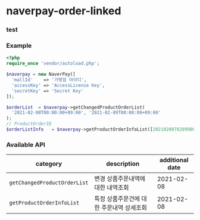# naverpay-order-linked
### test

### Example
```php
<?php
require_once 'vendor/autoload.php';

$naverpay = new NaverPay([
  'mallId'    => '가맹점 아이디',
  'accessKey' => 'AccessLicense Key',
  'secretKey' => 'Secret Key'
]);

$orderList  = $naverpay->getChangedProductOrderList(
  '2021-02-08T00:00:00+09:00', '2021-02-09T00:00:00+09:00'
);
// ProductOrderID
$orderListInfo   = $naverpay->getProductOrderInfoList([2021020878289900, 2021020878223900, ...]);
```

### Available API
| category | description | additional date |
| -------- | ----------- | ---------------- |
| `getChangedProductOrderList` | 변경 상품주문내역에 대한 내역조회 | 2021-02-08 |
| `getProductOrderInfoList` | 특정 상품주문건에 대한 주문내역 상세조회 | 2021-02-08 |

